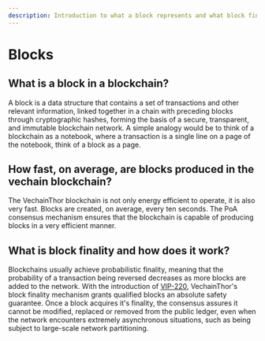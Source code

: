 ```yaml
---
description: Introduction to what a block represents and what block finality is.
---
```


# Blocks

## What is a block in a blockchain?

A block is a data structure that contains a set of transactions and other relevant information, linked together in a chain with preceding blocks through cryptographic hashes, forming the basis of a secure, transparent, and immutable blockchain network. A simple analogy would be to think of a blockchain as a notebook, where a transaction is a single line on a page of the notebook, think of a block as a page.&#x20;

## How fast, on average, are blocks produced in the vechain blockchain?&#x20;

The VechainThor blockchain is not only energy efficient to operate, it is also very fast. Blocks are created, on average, every ten seconds. The PoA consensus mechanism ensures that the blockchain is capable of producing blocks in a very efficient manner.&#x20;

## What is block finality and how does it work?&#x20;

Blockchains usually achieve probabilistic finality, meaning that the probability of a transaction being reversed decreases as more blocks are added to the network. With the introduction of [VIP-220](https://github.com/vechain/VIPs/blob/master/vips/VIP-220.md), VechainThor's block finality mechanism grants qualified blocks an absolute safety guarantee. Once a block acquires it's finality, the consensus assures it cannot be modified, replaced or removed from the public ledger, even when the network encounters extremely asynchronous situations, such as being subject to large-scale network partitioning.

